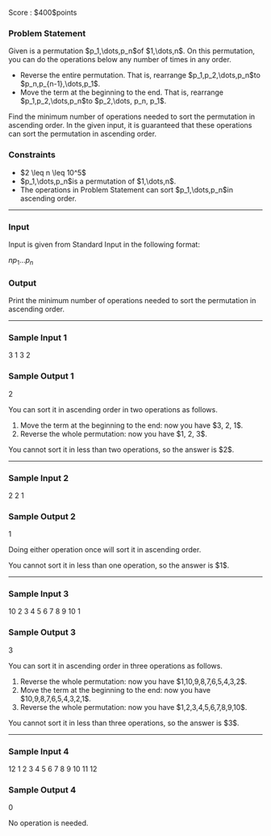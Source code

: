 
<div>

<span>

<span>

<p>
Score : $400$points
</p>

<div>

<section>

### **Problem Statement**

<p>
Given is a permutation $p_1,\dots,p_n$of $1,\dots,n$.
On this permutation, you can do the operations below any number of times in any order.
</p>

<ul>

<li>
Reverse the entire permutation. That is, rearrange $p_1,p_2,\dots,p_n$to $p_n,p_{n-1},\dots,p_1$.
</li>

<li>
Move the term at the beginning to the end. That is, rearrange $p_1,p_2,\dots,p_n$to $p_2,\dots, p_n, p_1$.
</li>

</ul>

<p>
Find the minimum number of operations needed to sort the permutation in ascending order.
In the given input, it is guaranteed that these operations can sort the permutation in ascending order.
</p>

</section>

</div>

<div>

<section>

### **Constraints**

<ul>

<li>
$2 \leq n \leq 10^5$
</li>

<li>
$p_1,\dots,p_n$is a permutation of $1,\dots,n$.
</li>

<li>
The operations in Problem Statement can sort $p_1,\dots,p_n$in ascending order.
</li>

</ul>

</section>

</div>

---

<div>

<div>

<section>

### **Input**

<p>
Input is given from Standard Input in the following format:
</p>

<div>

$n$$p_1$$\dots$$p_n$
</div>

</section>

</div>

<div>

<section>

### **Output**

<p>
Print the minimum number of operations needed to sort the permutation in ascending order.
</p>

</section>

</div>

</div>

---

<div>

<section>

### **Sample Input 1**

<div>

3
1 3 2

</div>

</section>

</div>

<div>

<section>

### **Sample Output 1**

<div>

2

</div>

<p>
You can sort it in ascending order in two operations as follows.
</p>

<ol>

<li>
Move the term at the beginning to the end: now you have $3, 2, 1$.
</li>

<li>
Reverse the whole permutation: now you have $1, 2, 3$.
</li>

</ol>

<p>
You cannot sort it in less than two operations, so the answer is $2$.
</p>

</section>

</div>

---

<div>

<section>

### **Sample Input 2**

<div>

2
2 1

</div>

</section>

</div>

<div>

<section>

### **Sample Output 2**

<div>

1

</div>

<p>
Doing either operation once will sort it in ascending order.
</p>

<p>
You cannot sort it in less than one operation, so the answer is $1$.
</p>

</section>

</div>

---

<div>

<section>

### **Sample Input 3**

<div>

10
2 3 4 5 6 7 8 9 10 1

</div>

</section>

</div>

<div>

<section>

### **Sample Output 3**

<div>

3

</div>

<p>
You can sort it in ascending order in three operations as follows.
</p>

<ol>

<li>
Reverse the whole permutation: now you have $1,10,9,8,7,6,5,4,3,2$.
</li>

<li>
Move the term at the beginning to the end: now you have $10,9,8,7,6,5,4,3,2,1$.
</li>

<li>
Reverse the whole permutation: now you have $1,2,3,4,5,6,7,8,9,10$.
</li>

</ol>

<p>
You cannot sort it in less than three operations, so the answer is $3$.
</p>

</section>

</div>

---

<div>

<section>

### **Sample Input 4**

<div>

12
1 2 3 4 5 6 7 8 9 10 11 12

</div>

</section>

</div>

<div>

<section>

### **Sample Output 4**

<div>

0

</div>

<p>
No operation is needed.
</p>

</section>

</div>

</span>

</span>

</div>
